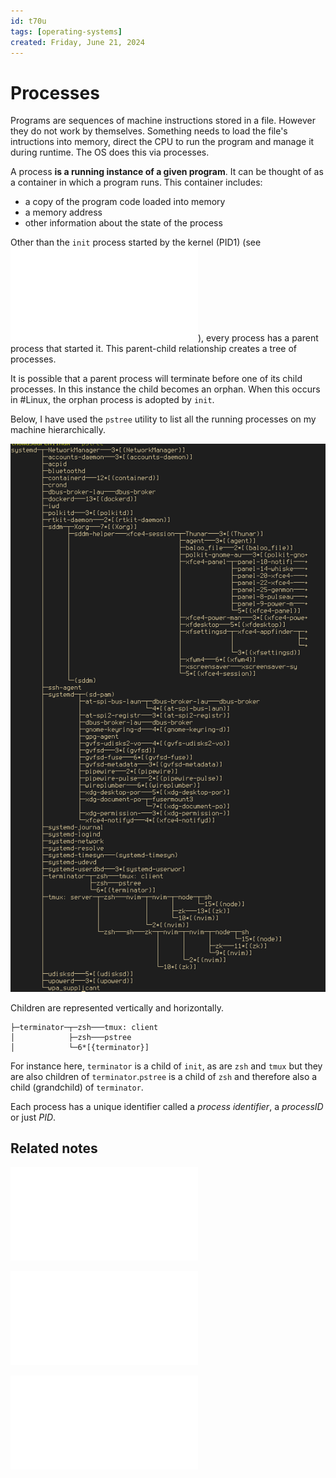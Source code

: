 ```yaml
---
id: t70u
tags: [operating-systems]
created: Friday, June 21, 2024
---
```


# Processes

Programs are sequences of machine instructions stored in a file. However they do
not work by themselves. Something needs to load the file's intructions into
memory, direct the CPU to run the program and manage it during runtime. The OS
does this via processes.

A process **is a running instance of a given program**. It can be thought of as
a container in which a program runs. This container includes:

- a copy of the program code loaded into memory
- a memory address
- other information about the state of the process

Other than the `init` process started by the kernel (PID1) (see
![systemd](static/systemd.md)), every process has a parent process that started it.
This parent-child relationship creates a tree of processes.

It is possible that a parent process will terminate before one of its child
processes. In this instance the child becomes an orphan. When this occurs in
#Linux, the orphan process is adopted by `init`.

Below, I have used the `pstree` utility to list all the running processes on my
machine hierarchically.

![diagram of `pstree` output](static/ps-tree.png)

Children are represented vertically and horizontally.

```
├─terminator─┬─zsh───tmux: client
│            ├─zsh───pstree
│            └─6*[{terminator}]

```

For instance here, `terminator` is a child of `init`, as are `zsh` and `tmux`
but they are also children of `terminator`.`pstree` is a child of `zsh` and
therefore also a child (grandchild) of `terminator`.

Each process has a unique identifier called a _process identifier_, a
_processID_ or just _PID_.

## Related notes

![systemd](static/systemd.md)

![ps](static/ps.md)

![Monitoring processes and resources](static/Monitoring_processes_and_resources.md)
